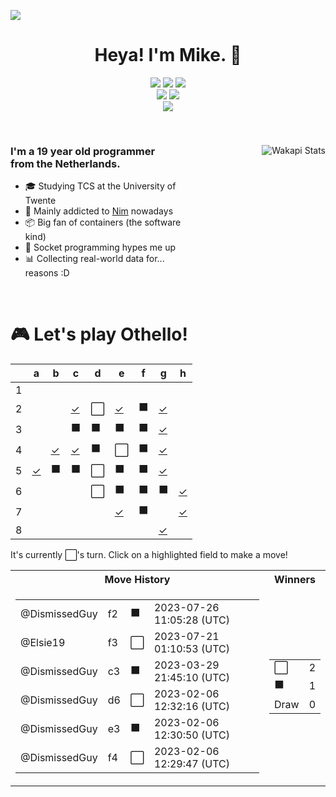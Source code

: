 ![](https://hit.yhype.me/github/profile?user_id=32306794)  <!-- YHYPE hit counter -->
<div align="center">
  <h1>Heya! I'm Mike. 👋</h1>

  <a href="https://github.com/nim-lang/Nim"><img src="https://img.shields.io/badge/nim-%23FFE953.svg?style=for-the-badge&logo=nim&logoColor=black"></a>
  <a href="https://github.com/python/cpython"><img src="https://img.shields.io/badge/python-3670A0?style=for-the-badge&logo=python&logoColor=ffdd54"></a>
  <a href="https://github.com/microsoft/TypeScript"><img src="https://img.shields.io/badge/typescript-%23007ACC.svg?style=for-the-badge&logo=typescript&logoColor=white"></a>
  <br/>
  <a href="https://blog.mikealmel.ooo"><img src="https://img.shields.io/badge/Hashnode-2962FF?style=for-the-badge&logo=hashnode&logoColor=white"></a>
  <a href="https://firefox.com"><img src="https://img.shields.io/badge/Firefox-FF7139?style=for-the-badge&logo=Firefox-Browser&logoColor=white"></a>
  <br/>
  <img src="https://wakapi.mikealmel.ooo/api/badge/dismissed/interval:30_days?label=Last%2030%20days">
</div>

<br/>

<div>
  <img align="right" src="https://github-readme-stats.vercel.app/api/wakatime?username=dismissed&api_domain=wakapi.mikealmel.ooo&custom_title=Wakapi%20Stats&layout=compact&theme=vue-dark" alt="Wakapi Stats" />
  
  <h3 align="left" style="width: 50%">
    I'm a 19 year old programmer from the Netherlands.
  </h3>
  <ul  style="width: 50%">
    <li>🎓️ Studying TCS at the University of Twente</li>
    <li>👑 Mainly addicted to <a href="https://github.com/nim-lang/Nim">Nim</a> nowadays</li>
    <li>📦 Big fan of containers (the software kind)</li>
    <li>🧦 Socket programming hypes me up</li>
    <li>📊 Collecting real-world data for... reasons :D</li>
  </ul>
</div>

<br/>

<div align="left">
  <h1>🎮 Let's play Othello!</h1>
  
<!-- START GAME -->
| |a|b|c|d|e|f|g|h|
|-|-|-|-|-|-|-|-|-|
|1| | | | | | | | |
|2| | |[✓](https://github.com/DismissedGuy/dismissedguy/issues/new?title=Othello%7Cmove%7Cc2)|⬜|[✓](https://github.com/DismissedGuy/dismissedguy/issues/new?title=Othello%7Cmove%7Ce2)|⬛|[✓](https://github.com/DismissedGuy/dismissedguy/issues/new?title=Othello%7Cmove%7Cg2)| |
|3| | |⬛|⬛|⬛|⬛|[✓](https://github.com/DismissedGuy/dismissedguy/issues/new?title=Othello%7Cmove%7Cg3)| |
|4| |[✓](https://github.com/DismissedGuy/dismissedguy/issues/new?title=Othello%7Cmove%7Cb4)|[✓](https://github.com/DismissedGuy/dismissedguy/issues/new?title=Othello%7Cmove%7Cc4)|⬛|⬜|⬛|[✓](https://github.com/DismissedGuy/dismissedguy/issues/new?title=Othello%7Cmove%7Cg4)| |
|5|[✓](https://github.com/DismissedGuy/dismissedguy/issues/new?title=Othello%7Cmove%7Ca5)|⬛|⬛|⬜|⬛|⬛|[✓](https://github.com/DismissedGuy/dismissedguy/issues/new?title=Othello%7Cmove%7Cg5)| |
|6| | | |⬜|⬛|⬛|⬛|[✓](https://github.com/DismissedGuy/dismissedguy/issues/new?title=Othello%7Cmove%7Ch6)|
|7| | | | |[✓](https://github.com/DismissedGuy/dismissedguy/issues/new?title=Othello%7Cmove%7Ce7)|⬛| |[✓](https://github.com/DismissedGuy/dismissedguy/issues/new?title=Othello%7Cmove%7Ch7)|
|8| | | | | | |[✓](https://github.com/DismissedGuy/dismissedguy/issues/new?title=Othello%7Cmove%7Cg8)| |

It's currently ⬜'s turn. Click on a highlighted field to make a move!

<table>
<tr>
<th>Move History</th><th>Winners</th>
</tr><tr>
<td>

<table>
<tr><td>@DismissedGuy</td><td>f2</td><td>⬛</td><td>2023-07-26 11:05:28 (UTC)</td></tr>
<tr><td>@Elsie19</td><td>f3</td><td>⬜</td><td>2023-07-21 01:10:53 (UTC)</td></tr>
<tr><td>@DismissedGuy</td><td>c3</td><td>⬛</td><td>2023-03-29 21:45:10 (UTC)</td></tr>
<tr><td>@DismissedGuy</td><td>d6</td><td>⬜</td><td>2023-02-06 12:32:16 (UTC)</td></tr>
<tr><td>@DismissedGuy</td><td>e3</td><td>⬛</td><td>2023-02-06 12:30:50 (UTC)</td></tr>
<tr><td>@DismissedGuy</td><td>f4</td><td>⬜</td><td>2023-02-06 12:29:47 (UTC)</td></tr>
</table>

</td><td>

<table>
<tr><td>⬜</td><td>2</td></tr>
<tr><td>⬛</td><td>1</td></tr>
<tr><td>Draw</td><td>0</td></tr>
</table>

</td>
</tr>
</table>
